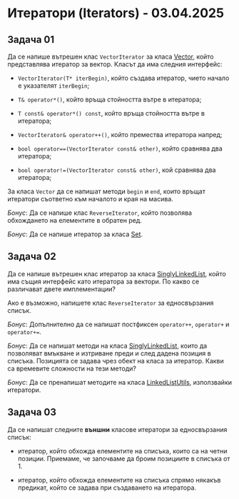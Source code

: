 # Итератори (Iterators) - 03.04.2025

## Задача 01

Да се напише вътрешен клас `VectorIterator` за класа [Vector](/04.%20Rule%20of%20Three/solutions/Vector.hpp), който представлява итератор за вектор. Класът да има следния интерфейс:

- `VectorIterator(T* iterBegin)`, който създава итератор, чието начало е указателят `iterBegin`;

- `T& operator*()`, който връща стойността вътре в итератора;

- `T const& operator*() const`, който връща стойността вътре в итератора;

- `VectorIterator& operator++()`, който премества итератора напред;

- `bool operator==(VectorIterator const& other)`, който сравнява два итератора;

- `bool operator!=(VectorIterator const& other)`, кой сравнява два итератора;

За класа `Vector` да се напишат методи `begin` и `end`, които връщат итератори съответно към началото и края на масива.

*Бонус*: Да се напише клас `ReverseIterator`, който позволява обхождането на елементите в обратен ред.

*Бонус*: Да се напише итератор за класа [Set](/05.%20Operator%20Overloading/solutions/Set.hpp).

## Задача 02

Да се напише вътрешен клас итератор за класа [SinglyLinkedList](/06.%20Singly%20Linked%20Lists/solutions/LinkedList.hpp), който има същия интерфейс като итератора за вектори. По какво се различават двете имплементации?

Ако е възможно, напишете клас `ReverseIterator` за едносвързания списък.

*Бонус*: Допълнително да се напишат постфиксен `operator++`, `operator+` и `operator+=`.

*Бонус*: Да се напишат методи на класа [SinglyLinkedList](/06.%20Singly%20Linked%20Lists/solutions/LinkedList.hpp), които да позволяват вмъкване и изтриване преди и след дадена позиция в списъка. Позицията се задава чрез обект на класа за итератор. Какви са времевите сложности на тези методи?

*Бонус*: Да се пренапишат методите на класа [LinkedListUtils](/06.%20Singly%20Linked%20Lists/solutions/LinkedListUtils.hpp), използвайки итератори.

## Задача 03

Да се напишат следните **външни** класове итератори за едносвързания списък:

- итератор, който обхожда елементите на списъка, които са на четни позиции. Приемаме, че започваме да броим позициите в списъка от 1.

- итератор, който обхожда елементите на списъка спрямо някакъв предикат, който се задава при създаването на итератора.